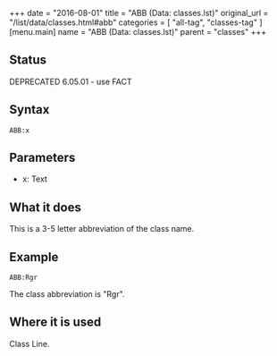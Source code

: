 +++
date = "2016-08-01"
title = "ABB (Data: classes.lst)"
original_url = "/list/data/classes.html#abb"
categories = [ "all-tag", "classes-tag" ]
[menu.main]
    name = "ABB (Data: classes.lst)"
    parent = "classes"
+++

## Status

DEPRECATED 6.05.01 - use FACT

## Syntax

`ABB:x`

## Parameters

-   x: Text



What it does
------------

This is a 3-5 letter abbreviation of the class name.

Example
-------

`ABB:Rgr`

The class abbreviation is "Rgr".

Where it is used
----------------

Class Line.

